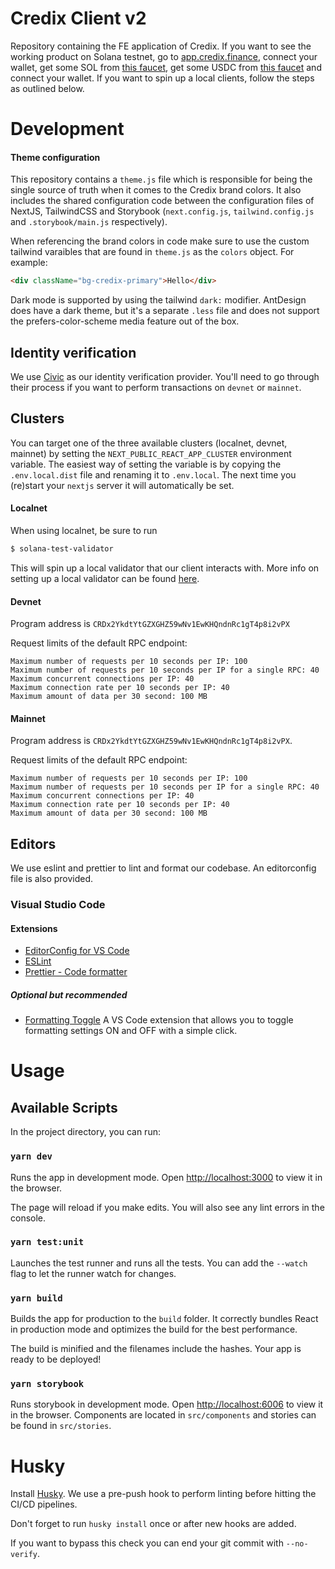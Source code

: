 # Credix Client v2

Repository containing the FE application of Credix. If you want to see the working product on Solana testnet, go to [app.credix.finance](https://app.credix.finance), connect your wallet, get some SOL from [this faucet](https://www.solfaucet.com), get some USDC from [this faucet](https://www.usdcfaucet.com) and connect your wallet. If you want to spin up a local clients, follow the steps as outlined below.

# Development

#### Theme configuration

This repository contains a `theme.js` file which is responsible for being the single source of truth when it comes to the Credix brand colors. It also includes the shared configuration code between the configuration files of NextJS, TailwindCSS and Storybook (`next.config.js`, `tailwind.config.js` and `.storybook/main.js` respectively).

When referencing the brand colors in code make sure to use the custom tailwind varaibles that are found in `theme.js` as the `colors` object.
For example:

```html
<div className="bg-credix-primary">Hello</div>
```

Dark mode is supported by using the tailwind `dark:` modifier. AntDesign does have a dark theme, but it's a separate `.less` file and does not support the prefers-color-scheme media feature out of the box.

## Identity verification

We use [Civic](https://www.civic.com/) as our identity verification provider. You'll need to go through their process if you want to perform transactions on `devnet` or `mainnet`.

## Clusters

You can target one of the three available clusters (localnet, devnet, mainnet) by setting the `NEXT_PUBLIC_REACT_APP_CLUSTER` environment variable.
The easiest way of setting the variable is by copying the `.env.local.dist` file and renaming it to `.env.local`. The next time you (re)start your `nextjs` server it will automatically be set.

#### Localnet

When using localnet, be sure to run

```sh
$ solana-test-validator
```

This will spin up a local validator that our client interacts with. More info on setting up a local validator can be found [here](https://docs.solana.com/developing/test-validator).

#### Devnet

Program address is `CRDx2YkdtYtGZXGHZ59wNv1EwKHQndnRc1gT4p8i2vPX`

Request limits of the default RPC endpoint:

```
Maximum number of requests per 10 seconds per IP: 100
Maximum number of requests per 10 seconds per IP for a single RPC: 40
Maximum concurrent connections per IP: 40
Maximum connection rate per 10 seconds per IP: 40
Maximum amount of data per 30 second: 100 MB
```

#### Mainnet

Program address is `CRDx2YkdtYtGZXGHZ59wNv1EwKHQndnRc1gT4p8i2vPX`.

Request limits of the default RPC endpoint:

```
Maximum number of requests per 10 seconds per IP: 100
Maximum number of requests per 10 seconds per IP for a single RPC: 40
Maximum concurrent connections per IP: 40
Maximum connection rate per 10 seconds per IP: 40
Maximum amount of data per 30 second: 100 MB
```

## Editors

We use eslint and prettier to lint and format our codebase. An editorconfig file is also provided.

### Visual Studio Code

#### Extensions

- [EditorConfig for VS Code](https://marketplace.visualstudio.com/items?itemName=EditorConfig.EditorConfig)
- [ESLint](https://marketplace.visualstudio.com/items?itemName=dbaeumer.vscode-eslint)
- [Prettier - Code formatter](https://marketplace.visualstudio.com/items?itemName=esbenp.prettier-vscode)

##### Optional but recommended

- [Formatting Toggle](https://marketplace.visualstudio.com/items?itemName=tombonnike.vscode-status-bar-format-toggle) A VS Code extension that allows you to toggle formatting settings ON and OFF with a simple click.

# Usage

## Available Scripts

In the project directory, you can run:

### `yarn dev`

Runs the app in development mode. Open [http://localhost:3000](http://localhost:3000) to view it in the browser.

The page will reload if you make edits. You will also see any lint errors in the console.

### `yarn test:unit`

Launches the test runner and runs all the tests.
You can add the `--watch` flag to let the runner watch for changes.

### `yarn build`

Builds the app for production to the `build` folder. It correctly bundles React in production mode and optimizes the build for the best performance.

The build is minified and the filenames include the hashes. Your app is ready to be deployed!

### `yarn storybook`

Runs storybook in development mode. Open [http://localhost:6006](http://localhost:6006) to view it in the browser.
Components are located in `src/components` and stories can be found in `src/stories`.

# Husky

Install [Husky](https://github.com/typicode/husky). We use a pre-push hook to perform linting before hitting the CI/CD pipelines.

Don't forget to run `husky install` once or after new hooks are added.

If you want to bypass this check you can end your git commit with `--no-verify`.
